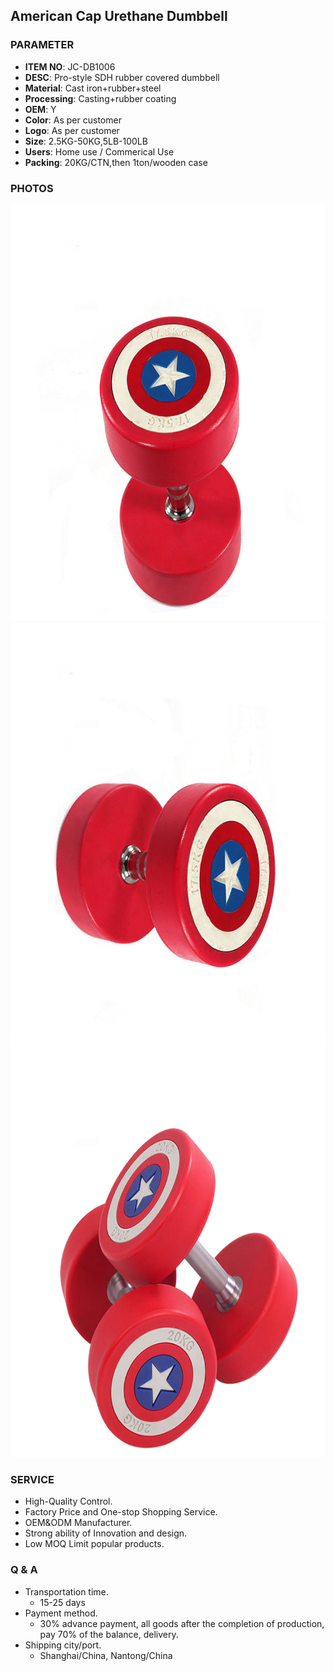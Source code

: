 ## American Cap Urethane Dumbbell 

### PARAMETER 
* **ITEM NO**: JC-DB1006
* **DESC**: Pro-style SDH rubber covered dumbbell
* **Material**: Cast iron+rubber+steel
* **Processing**: Casting+rubber coating
* **OEM**: Y
* **Color**: As per customer
* **Logo**: As per customer
* **Size**: 2.5KG-50KG,5LB-100LB
* **Users**: Home use / Commerical Use
* **Packing**: 20KG/CTN,then 1ton/wooden case

### PHOTOS 
<img src="/imgs/DB/JC-DB1006/High-Quality-round-PU-Rubber-Dumbbell-In (1).jpg" width="666px" height="666px" />
<img src="/imgs/DB/JC-DB1006/High-Quality-round-PU-Rubber-Dumbbell-In (2).jpg" width="666px" height="666px" />
<img src="/imgs/DB/JC-DB1006/High-Quality-round-PU-Rubber-Dumbbell-In (4).jpg" width="666px" height="666px" />

### SERVICE
* High-Quality Control.
* Factory Price and One-stop Shopping Service.
* OEM&ODM Manufacturer.
* Strong ability of Innovation and design.
* Low MOQ Limit popular products.

### Q & A
* Transportation time.
    * 15-25 days
* Payment method.
    * 30% advance payment, all goods after the completion of production, pay 70% of the balance, delivery.
* Shipping city/port.
    * Shanghai/China, Nantong/China
